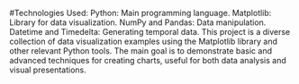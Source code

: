 #Technologies Used:
Python: Main programming language.
Matplotlib: Library for data visualization.
NumPy and Pandas: Data manipulation.
Datetime and Timedelta: Generating temporal data.
This project is a diverse collection of data visualization examples using the Matplotlib library and other relevant Python tools. The main goal is to demonstrate basic and advanced techniques for creating charts, useful for both data analysis and visual presentations.
